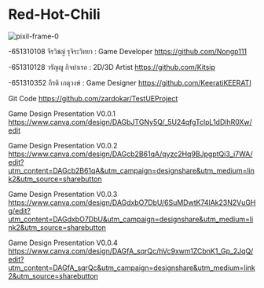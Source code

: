 # Red-Hot-Chili


![pixil-frame-0](https://github.com/user-attachments/assets/9fd015bd-0bb1-4e3b-ae46-210a9fe09d46)






-651310108 จีรวิชญ์ รุจิระวิทยา : Game Developer https://github.com/Nongp111

-651310128 วรัญญู กิจบำเรอ : 2D/3D Artist https://github.com/Kitsip

-651310352 กีรติ เกตุวงษ์ : Game Designer https://github.com/KeeratiKEERATI

Git Code  https://github.com/zardokar/TestUEProject


Game Design Presentation V0.0.1 https://www.canva.com/design/DAGbJTGNy5Q/_5U24qfgTclpL1dDlhR0Xw/edit

Game Design Presentation V0.0.2 https://www.canva.com/design/DAGcb2B61qA/qyzc2Hq9BJpgptQi3_i7WA/edit?utm_content=DAGcb2B61qA&utm_campaign=designshare&utm_medium=link2&utm_source=sharebutton

Game Design Presentation V0.0.3 https://www.canva.com/design/DAGdxbO7DbU/6SuMDwtK74lAk23N2VuGHg/edit?utm_content=DAGdxbO7DbU&utm_campaign=designshare&utm_medium=link2&utm_source=sharebutton

Game Design Presentation V0.0.4 https://www.canva.com/design/DAGfA_sqrQc/hVc9xwm1ZCbnK1_Gp_2JqQ/edit?utm_content=DAGfA_sqrQc&utm_campaign=designshare&utm_medium=link2&utm_source=sharebutton
